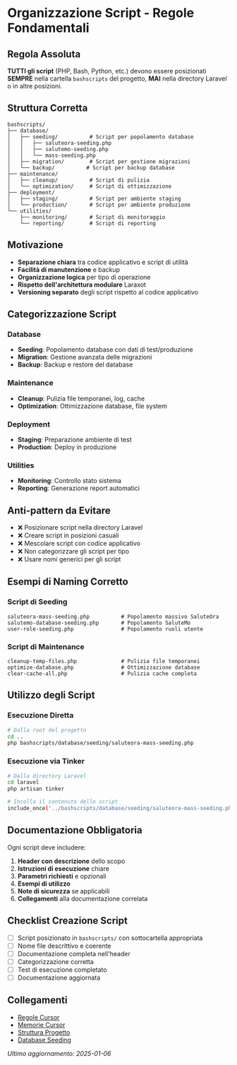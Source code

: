 # Organizzazione Script - Regole Fondamentali

## Regola Assoluta

**TUTTI gli script** (PHP, Bash, Python, etc.) devono essere posizionati **SEMPRE** nella cartella `bashscripts` del progetto, **MAI** nella directory Laravel o in altre posizioni.

## Struttura Corretta

```
bashscripts/
├── database/
│   ├── seeding/          # Script per popolamento database
│   │   ├── saluteora-seeding.php
│   │   ├── salutemo-seeding.php
│   │   └── mass-seeding.php
│   ├── migration/        # Script per gestione migrazioni
│   └── backup/          # Script per backup database
├── maintenance/
│   ├── cleanup/          # Script di pulizia
│   └── optimization/     # Script di ottimizzazione
├── deployment/
│   ├── staging/          # Script per ambiente staging
│   └── production/       # Script per ambiente produzione
└── utilities/
    ├── monitoring/       # Script di monitoraggio
    └── reporting/        # Script di reporting
```

## Motivazione

- **Separazione chiara** tra codice applicativo e script di utilità
- **Facilità di manutenzione** e backup
- **Organizzazione logica** per tipo di operazione
- **Rispetto dell'architettura modulare** Laraxot
- **Versioning separato** degli script rispetto al codice applicativo

## Categorizzazione Script

### Database
- **Seeding**: Popolamento database con dati di test/produzione
- **Migration**: Gestione avanzata delle migrazioni
- **Backup**: Backup e restore del database

### Maintenance
- **Cleanup**: Pulizia file temporanei, log, cache
- **Optimization**: Ottimizzazione database, file system

### Deployment
- **Staging**: Preparazione ambiente di test
- **Production**: Deploy in produzione

### Utilities
- **Monitoring**: Controllo stato sistema
- **Reporting**: Generazione report automatici

## Anti-pattern da Evitare

- ❌ Posizionare script nella directory Laravel
- ❌ Creare script in posizioni casuali
- ❌ Mescolare script con codice applicativo
- ❌ Non categorizzare gli script per tipo
- ❌ Usare nomi generici per gli script

## Esempi di Naming Corretto

### Script di Seeding
```
saluteora-mass-seeding.php          # Popolamento massivo SaluteOra
salutemo-database-seeding.php       # Popolamento SaluteMo
user-role-seeding.php               # Popolamento ruoli utente
```

### Script di Maintenance
```
cleanup-temp-files.php              # Pulizia file temporanei
optimize-database.php               # Ottimizzazione database
clear-cache-all.php                 # Pulizia cache completa
```

## Utilizzo degli Script

### Esecuzione Diretta
```bash
# Dalla root del progetto
cd ..
php bashscripts/database/seeding/saluteora-mass-seeding.php
```

### Esecuzione via Tinker
```bash
# Dalla directory Laravel
cd laravel
php artisan tinker

# Incolla il contenuto dello script
include_once('../bashscripts/database/seeding/saluteora-mass-seeding.php');
```

## Documentazione Obbligatoria

Ogni script deve includere:

1. **Header con descrizione** dello scopo
2. **Istruzioni di esecuzione** chiare
3. **Parametri richiesti** e opzionali
4. **Esempi di utilizzo**
5. **Note di sicurezza** se applicabili
6. **Collegamenti** alla documentazione correlata

## Checklist Creazione Script

- [ ] Script posizionato in `bashscripts/` con sottocartella appropriata
- [ ] Nome file descrittivo e coerente
- [ ] Documentazione completa nell'header
- [ ] Categorizzazione corretta
- [ ] Test di esecuzione completato
- [ ] Documentazione aggiornata

## Collegamenti

- [Regole Cursor](../.cursor/rules/script-positioning-rule.mdc)
- [Memorie Cursor](../.cursor/memories/script-positioning.mdc)
- [Struttura Progetto](project-structure.md)
- [Database Seeding](database-seeding.md)

*Ultimo aggiornamento: 2025-01-06*
